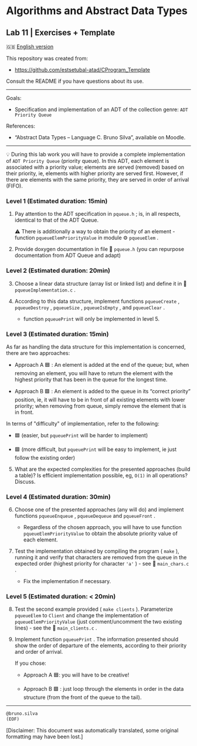 # Algorithms and Abstract Data Types

## Lab 11 \| Exercises + Template

🇬🇧 [English version](README_en.md)

This repository was created from:

- <https://github.com/estsetubal-atad/CProgram_Template>

Consult the README if you have questions about its use.

------------------------------------------------------------------------

Goals:

- Specification and implementation of an ADT of the collection genre: `ADT Priority Queue`

References:

- “Abstract Data Types – Language C. Bruno Silva”, available on Moodle.

------------------------------------------------------------------------

💡 During this lab work you will have to provide a complete implementation of `ADT Priority Queue` (priority queue). In this ADT, each element is associated with a priority value; elements are served (removed) based on their priority, ie, elements with higher priority are served first. However, if there are elements with the same priority, they are served in order of arrival (FIFO).

### Level 1 (Estimated duration: 15min)

1.  Pay attention to the ADT specification in `pqueue.h` ; is, in all respects, identical to that of the ADT Queue.

    ⚠️ There is additionally a way to obtain the priority of an element - function `pqueueElemPriorityValue` in module ⚙️ `pqueueElem` .

2.  Provide doxygen documentation in file 📄 `pqueue.h` (you can repurpose documentation from ADT Queue and adapt)

### Level 2 (Estimated duration: 20min)

3.  Choose a linear data structure (array list or linked list) and define it in 📄 `pqueueImplementation.c` .

4.  According to this data structure, implement functions `pqueueCreate` , `pqueueDestroy` , `pqueueSize` , `pqueueIsEmpty` , and `pqueueClear` .

    - function `pqueuePrint` will only be implemented in level 5.

### Level 3 (Estimated duration: 15min)

As far as handling the data structure for this implementation is concerned, there are two approaches:

- Approach A 🟦 : An element is added at the end of the queue; but, when removing an element, you will have to return the element with the highest priority that has been in the queue for the longest time.

- Approach B 🟩 : An element is added to the queue in its “correct priority” position, ie, it will have to be in front of all existing elements with lower priority; when removing from queue, simply remove the element that is in front.

In terms of "difficulty" of implementation, refer to the following:

- 🟦 (easier, but `pqueuePrint` will be harder to implement)

- 🟩 (more difficult, but `pqueuePrint` will be easy to implement, ie just follow the existing order)

5.  What are the expected complexities for the presented approaches (build a table)? Is efficient implementation possible, eg, `O(1)` in all operations? Discuss.

### Level 4 (Estimated duration: 30min)

6.  Choose one of the presented approaches (any will do) and implement functions `pqueueEnqueue` , `pqueueDequeue` and `pqueueFront` .

    - Regardless of the chosen approach, you will have to use function `pqueueElemPriorityValue` to obtain the absolute priority value of each element.

7.  Test the implementation obtained by compiling the program ( `make` ), running it and verify that characters are removed from the queue in the expected order (highest priority for character `'a'` ) - see 📄 `main_chars.c` .

    - Fix the implementation if necessary.

### Level 5 (Estimated duration: &lt; 20min)

8.  Test the second example provided ( `make clients` ). Parameterize `pqueueElem` to `Client` and change the implementation of `pqueueElemPriorityValue` (just comment/uncomment the two existing lines) - see the 📄 `main_clients.c` .

9.  Implement function `pqueuePrint` . The information presented should show the order of departure of the elements, according to their priority and order of arrival.

    If you chose:

    - Approach A 🟦: you will have to be creative!

    - Approach B 🟩 : just loop through the elements in order in the data structure (from the front of the queue to the tail).

------------------------------------------------------------------------

``` markdown
@bruno.silva
(EOF)
```

\[Disclaimer: This document was automatically translated, some original formatting may have been lost.\]
